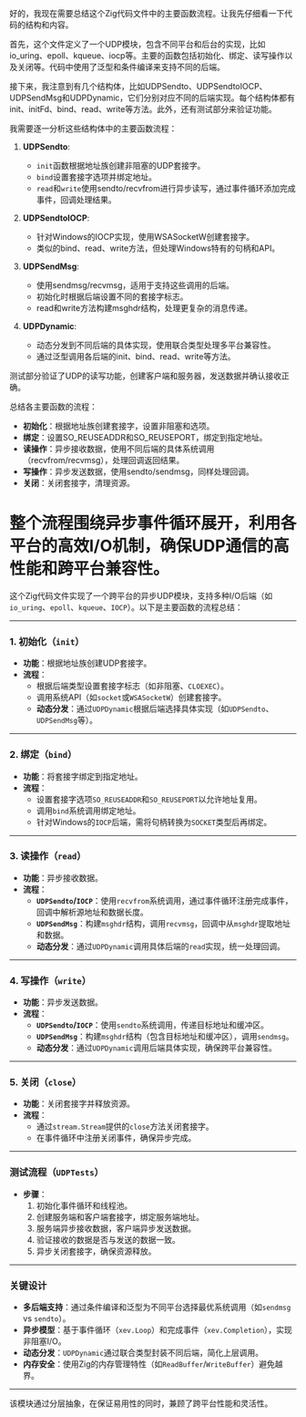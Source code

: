 好的，我现在需要总结这个Zig代码文件中的主要函数流程。让我先仔细看一下代码的结构和内容。

首先，这个文件定义了一个UDP模块，包含不同平台和后台的实现，比如io_uring、epoll、kqueue、iocp等。主要的函数包括初始化、绑定、读写操作以及关闭等。代码中使用了泛型和条件编译来支持不同的后端。

接下来，我注意到有几个结构体，比如UDPSendto、UDPSendtoIOCP、UDPSendMsg和UDPDynamic，它们分别对应不同的后端实现。每个结构体都有init、initFd、bind、read、write等方法。此外，还有测试部分来验证功能。

我需要逐一分析这些结构体中的主要函数流程：

1. **UDPSendto**:
   - `init`函数根据地址族创建非阻塞的UDP套接字。
   - `bind`设置套接字选项并绑定地址。
   - `read`和`write`使用sendto/recvfrom进行异步读写，通过事件循环添加完成事件，回调处理结果。

2. **UDPSendtoIOCP**:
   - 针对Windows的IOCP实现，使用WSASocketW创建套接字。
   - 类似的bind、read、write方法，但处理Windows特有的句柄和API。

3. **UDPSendMsg**:
   - 使用sendmsg/recvmsg，适用于支持这些调用的后端。
   - 初始化时根据后端设置不同的套接字标志。
   - read和write方法构建msghdr结构，处理更复杂的消息传递。

4. **UDPDynamic**:
   - 动态分发到不同后端的具体实现，使用联合类型处理多平台兼容性。
   - 通过泛型调用各后端的init、bind、read、write等方法。

测试部分验证了UDP的读写功能，创建客户端和服务器，发送数据并确认接收正确。

总结各主要函数的流程：

- **初始化**：根据地址族创建套接字，设置非阻塞和选项。
- **绑定**：设置SO_REUSEADDR和SO_REUSEPORT，绑定到指定地址。
- **读操作**：异步接收数据，使用不同后端的具体系统调用（recvfrom/recvmsg），处理回调返回结果。
- **写操作**：异步发送数据，使用sendto/sendmsg，同样处理回调。
- **关闭**：关闭套接字，清理资源。

整个流程围绕异步事件循环展开，利用各平台的高效I/O机制，确保UDP通信的高性能和跨平台兼容性。
================================================
这个Zig代码文件实现了一个跨平台的异步UDP模块，支持多种I/O后端（如`io_uring`、`epoll`、`kqueue`、`IOCP`）。以下是主要函数的流程总结：

---

### **1. 初始化（`init`）**
- **功能**：根据地址族创建UDP套接字。
- **流程**：
  - 根据后端类型设置套接字标志（如非阻塞、`CLOEXEC`）。
  - 调用系统API（如`socket`或`WSASocketW`）创建套接字。
  - **动态分发**：通过`UDPDynamic`根据后端选择具体实现（如`UDPSendto`、`UDPSendMsg`等）。

---

### **2. 绑定（`bind`）**
- **功能**：将套接字绑定到指定地址。
- **流程**：
  - 设置套接字选项`SO_REUSEADDR`和`SO_REUSEPORT`以允许地址复用。
  - 调用`bind`系统调用绑定地址。
  - 针对Windows的`IOCP`后端，需将句柄转换为`SOCKET`类型后再绑定。

---

### **3. 读操作（`read`）**
- **功能**：异步接收数据。
- **流程**：
  - **`UDPSendto`/`IOCP`**：使用`recvfrom`系统调用，通过事件循环注册完成事件，回调中解析源地址和数据长度。
  - **`UDPSendMsg`**：构建`msghdr`结构，调用`recvmsg`，回调中从`msghdr`提取地址和数据。
  - **动态分发**：通过`UDPDynamic`调用具体后端的`read`实现，统一处理回调。

---

### **4. 写操作（`write`）**
- **功能**：异步发送数据。
- **流程**：
  - **`UDPSendto`/`IOCP`**：使用`sendto`系统调用，传递目标地址和缓冲区。
  - **`UDPSendMsg`**：构建`msghdr`结构（包含目标地址和缓冲区），调用`sendmsg`。
  - **动态分发**：通过`UDPDynamic`调用后端具体实现，确保跨平台兼容性。

---

### **5. 关闭（`close`）**
- **功能**：关闭套接字并释放资源。
- **流程**：
  - 通过`stream.Stream`提供的`close`方法关闭套接字。
  - 在事件循环中注册关闭事件，确保异步完成。

---

### **测试流程（`UDPTests`）**
- **步骤**：
  1. 初始化事件循环和线程池。
  2. 创建服务端和客户端套接字，绑定服务端地址。
  3. 服务端异步接收数据，客户端异步发送数据。
  4. 验证接收的数据是否与发送的数据一致。
  5. 异步关闭套接字，确保资源释放。

---

### **关键设计**
- **多后端支持**：通过条件编译和泛型为不同平台选择最优系统调用（如`sendmsg` vs `sendto`）。
- **异步模型**：基于事件循环（`xev.Loop`）和完成事件（`xev.Completion`），实现非阻塞I/O。
- **动态分发**：`UDPDynamic`通过联合类型封装不同后端，简化上层调用。
- **内存安全**：使用Zig的内存管理特性（如`ReadBuffer`/`WriteBuffer`）避免越界。

---

该模块通过分层抽象，在保证易用性的同时，兼顾了跨平台性能和灵活性。